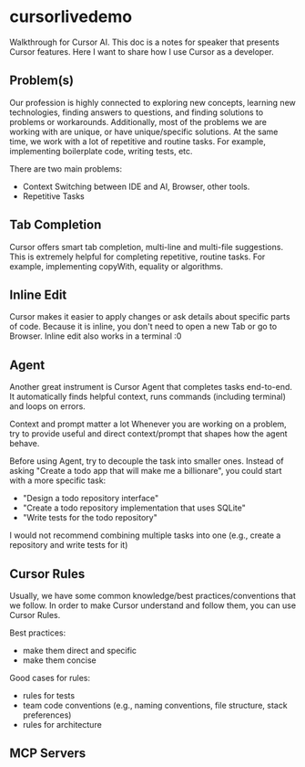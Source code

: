 # cursorlivedemo

Walkthrough for Cursor AI. This doc is a notes for speaker that presents Cursor features.
Here I want to share how I use Cursor as a developer.

## Problem(s)

Our profession is highly connected to exploring new concepts, learning new technologies, finding answers to questions, and finding solutions to problems or workarounds.
Additionally, most of the problems we are working with are unique, or have unique/specific solutions.
At the same time, we work with a lot of repetitive and routine tasks.
For example, implementing boilerplate code, writing tests, etc.

There are two main problems:

- Context Switching between IDE and AI, Browser, other tools.
- Repetitive Tasks

## Tab Completion

Cursor offers smart tab completion, multi-line and multi-file suggestions.
This is extremely helpful for completing repetitive, routine tasks.
For example, implementing copyWith, equality or algorithms.

## Inline Edit

Cursor makes it easier to apply changes or ask details about specific parts of code.
Because it is inline, you don't need to open a new Tab or go to Browser.
Inline edit also works in a terminal :0

## Agent

Another great instrument is Cursor Agent that completes tasks end-to-end.
It automatically finds helpful context, runs commands (including terminal) and loops on errors.

Context and prompt matter a lot
Whenever you are working on a problem, try to provide useful and direct context/prompt that shapes how the agent behave.

Before using Agent, try to decouple the task into smaller ones.
Instead of asking "Create a todo app that will make me a billionare", you could
start with a more specific task:

- "Design a todo repository interface"
- "Create a todo repository implementation that uses SQLite"
- "Write tests for the todo repository"

I would not recommend combining multiple tasks into one (e.g., create a repository and write tests for it)

## Cursor Rules

Usually, we have some common knowledge/best practices/conventions that we follow.
In order to make Cursor understand and follow them, you can use Cursor Rules.

Best practices:

- make them direct and specific
- make them concise

Good cases for rules:

- rules for tests
- team code conventions (e.g., naming conventions, file structure, stack preferences)
- rules for architecture

## MCP Servers

